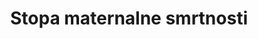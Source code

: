 ---
title: Stopa maternalne smrtnosti
permalink: /3-1-1/
sdg_goal: 3
layout: indicator
indicator: 3.1.1
indicator_variable: Stopa
graph: longitudinal
graph_type_description: 2018  or  2019  (new  birth  certificate)
graph_status_notes: Assigned
variable_description: null
variable_notes: null
un_designated_tier: '2'
un_custodial_agency: 'WHO  (Partnering  Agencies:  UNFPA,  DESA  Population  Division,  World  Bank)'
target_id: '3.1'
has_metadata: true
goal_meta_link: 'http://unstats.un.org/sdgs/files/metadata-compilation/Metadata-Goal-3.pdf'
goal_meta_link_page: 2
indicator_name: Stopa maternalne smrtnosti
target: >-
  Do 2030. globalno smanjiti stopu maternalne smrtnosti na manje od 70 na 100,000 živorođenih 
method_of_computation: >-
  Number  of  maternal  deaths  /  Number  of  live  births  Method  of  measurement  The  maternal  mortality  ratio  can  be  calculated  by  dividing  recorded  (or  estimated)  maternal  deaths  by  total  recorded  (or  estimated)  live  births  in  the  same  period  and  multiplying  by  100  000.  Measurement  requires  information  on  pregnancy  status,  timing  of  death  (during  pregnancy,  childbirth,  or  within  42  days  of  termination  of  pregnancy),  and  cause  of  death.  The  maternal  mortality  ratio  can  be  calculated  directly  from  data  collected  through  vital  registration  systems,  household  surveys  or  other  sources.  There  are  often  data  quality  problems,  particularly  related  to  the  underreporting  and  misclassification  of  maternal  deaths.  Therefore,  data  are  often  adjusted  in  order  to  take  these  data  quality  issues  into  account.  Because  maternal  mortality  is  a  relatively  rare  event,  large  sample  sizes  are  needed  if  household  surveys  are  used  to  identify  recent  maternal  deaths  in  the  household  (e.g.  last  year).  This  may  still  result  in  estimates  with  large  confidence  intervals,  limiting  the  usefulness  for  cross_country  or  over_time  comparisons.  To  reduce  sample  size  requirements,  the  sisterhood  method  used  in  the  DHS  and  multiple  indicator  surveys  (MICS4)  measures  maternal  mortality  by  asking  respondents  about  the  survival  of  sisters.  It  should  be  noted  that  the  sisterhood  method  results  in  pregnancy_related  mortality:  regardless  of  the  cause  of  death,  all  deaths  occurring  during  pregnancy,  birth  or  the  six  weeks  following  the  termination  of  the  pregnancy  are  included  in  the  numerator  of  the  maternal  mortality  ratio.  Censuses  have  also  included  questions  about  maternal  deaths  with  variable  success.  Reproductive  Age  Mortality  Studies  (RAMOS)  is  a  special  study  that  uses  varied  sources,  depending  on  the  context,  to  identify  all  deaths  of  women  of  reproductive  age  and  ascertain  which  of  these  deaths  are  maternal  or  pregnancy_  related.  Method  of  estimation  For  facility  data_based  maternal  mortality,  the  denominator  is  estimated  using  population  projections.  WHO,  UNICEF,  UNFPA,  the  United  Nations  Population  Division  and  The  World  Bank  have  developed  a  method  to  adjust  existing  data  in  order  to  take  into  account  these  data  quality  issues  and  ensure  the  comparability  of  different  data  sources.  This  method  involves  assessment  of  data  for  completeness  and,  where  necessary,  adjustment  for  underreporting  and  misclassification  of  deaths  as  well  as  development  of  estimates  through  statistical  modelling  for  countries  with  no  reliable  national  level  data.  Data  on  maternal  mortality  and  other  relevant  variables  are  obtained  through  databases  maintained  by  WHO,  the  United  Nations  Population  Division,  UNICEF,  and  The  World  Bank.  Data  available  from  countries  varies  in  terms  of  source  and  methods.  Given  the  variability  of  the  sources  of  data,  different  methods  are  used  for  each  data  source  in  order  to  arrive  at  country  estimates  that  are  comparable  and  permit  regional  and  global  aggregation.  Currently,  only  about  one  third  of  all  countries/territories  have  reliable  data  available  and  do  not  need  additional  estimations.  For  about  half  of  the  countries  included  in  the  estimation  process,  country_reported  estimates  of  maternal  mortality  are  adjusted  for  the  purposes  of  comparability  of  the  methodologies.  For  the  remainder  of  countries/territories  '  those  with  no  appropriate  maternal  mortality  data'__'a  statistical  model  is  employed  to  predict  maternal  mortality  levels.  However,  the  calculated  point  estimates  with  this  methodology  might  not  represent  the  true  levels  of  maternal  mortality.  It  is  advised  to  consider  the  estimates  together  with  the  reported  uncertainty  margins  within  which  the  true  levels  are  known  to  lie.  Predominant  type  of  statistics:  predicted.
source_title: null
source_notes: null
source_url: 'https://www.dzs.hr/'
indicator_definition: >-
  Broj smrti žena na godišnjoj razini iz bilo kojeg razloga koji je povezan sa komplikacijama u trudnoći ili vođenjem trudnoće i poroda (osim slučajnih ili neočekivanih razloga) ili unutar 42 dana nakon završetka trudnoće,   bez obzira na trajanje trudnoće i mjesto poroda, izraženo na 100 000 živorođenih, u određenom vremensko razdoblje.
published: true  
---